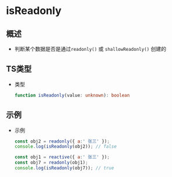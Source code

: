 # isReadonly

## 概述

- 判断某个数据是否是通过`readonly()` 或 `shallowReadonly()` 创建的

## TS类型

- 类型

    ```typescript
    function isReadonly(value: unknown): boolean
    ```

## 示例

- 示例

    ```js
    const obj2 = readonly({ a:' 张三' });
    console.log(isReadonly(obj2)); // false

    ```

    ```js
    const obj1 = reactive({ a:' 张三' });
    const obj7 = readonly(obj1);
    console.log(isReadonly(obj7)); // true
    ```

